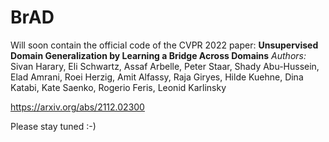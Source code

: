 # BrAD
Will soon contain the official code of the CVPR 2022 paper:
**Unsupervised Domain Generalization by Learning a Bridge Across Domains**
*Authors:* Sivan Harary, Eli Schwartz, Assaf Arbelle, Peter Staar, Shady Abu-Hussein, Elad Amrani, Roei Herzig, Amit Alfassy, Raja Giryes, Hilde Kuehne, Dina Katabi, Kate Saenko, Rogerio Feris, Leonid Karlinsky

https://arxiv.org/abs/2112.02300

Please stay tuned :-)
